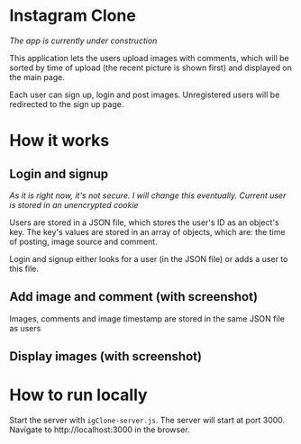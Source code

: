 # Instagram Clone
*The app is currently under construction*

This application lets the users upload images with comments, which will be sorted by time of upload (the recent picture is shown first) and displayed on the main page.

Each user can sign up, login and post images. Unregistered users will be redirected to the sign up page.

# How it works

## Login and signup
*As it is right now, it's not secure. I will change this eventually. Current user is stored in an unencrypted cookie*

Users are stored in a JSON file, which stores the user's ID as an object's key. The key's values are stored in an array of objects, which are: the time of posting, image source and comment.

Login and signup either looks for a user (in the JSON file) or adds a user to this file.

## Add image and comment (with screenshot)

Images, comments and image timestamp are stored in the same JSON file as users

## Display images (with screenshot)

# How to run locally
Start the server with `igClone-server.js`. The server will start at port 3000. Navigate to http://localhost:3000 in the browser.

